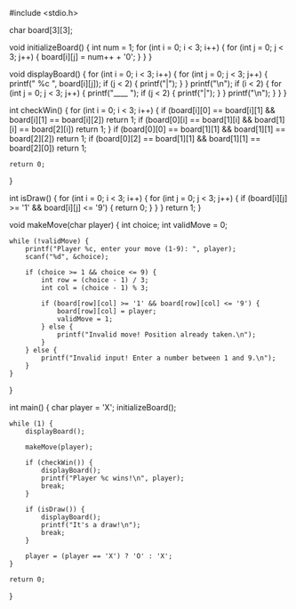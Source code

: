 #include <stdio.h>

char board[3][3];

void initializeBoard() {
    int num = 1;
    for (int i = 0; i < 3; i++) {
        for (int j = 0; j < 3; j++) {
            board[i][j] = num++ + '0';
        }
    }
}

void displayBoard() {
    for (int i = 0; i < 3; i++) {
        for (int j = 0; j < 3; j++) {
            printf("  %c  ", board[i][j]);
            if (j < 2) {
                printf("|");
            }
        }
        printf("\n");
        if (i < 2) {
            for (int j = 0; j < 3; j++) {
                printf("____ ");
                if (j < 2) {
                    printf("|");
                }
            }
            printf("\n");
        }
    }
}

int checkWin() {
    for (int i = 0; i < 3; i++) {
        if (board[i][0] == board[i][1] && board[i][1] == board[i][2])
            return 1;
        if (board[0][i] == board[1][i] && board[1][i] == board[2][i])
            return 1;
    }
    if (board[0][0] == board[1][1] && board[1][1] == board[2][2])
        return 1;
    if (board[0][2] == board[1][1] && board[1][1] == board[2][0])
        return 1;

    return 0;
}

int isDraw() {
    for (int i = 0; i < 3; i++) {
        for (int j = 0; j < 3; j++) {
            if (board[i][j] >= '1' && board[i][j] <= '9') {
                return 0;
            }
        }
    }
    return 1;
}

void makeMove(char player) {
    int choice;
    int validMove = 0;

    while (!validMove) {
        printf("Player %c, enter your move (1-9): ", player);
        scanf("%d", &choice);

        if (choice >= 1 && choice <= 9) {
            int row = (choice - 1) / 3;
            int col = (choice - 1) % 3;

            if (board[row][col] >= '1' && board[row][col] <= '9') {
                board[row][col] = player;
                validMove = 1;
            } else {
                printf("Invalid move! Position already taken.\n");
            }
        } else {
            printf("Invalid input! Enter a number between 1 and 9.\n");
        }
    }
}

int main() {
    char player = 'X';
    initializeBoard();

    while (1) {
        displayBoard();

        makeMove(player);

        if (checkWin()) {
            displayBoard();
            printf("Player %c wins!\n", player);
            break;
        }

        if (isDraw()) {
            displayBoard();
            printf("It's a draw!\n");
            break;
        }

        player = (player == 'X') ? 'O' : 'X';
    }

    return 0;
}
